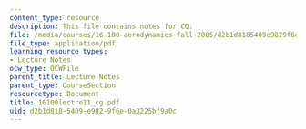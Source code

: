 ```yaml
---
content_type: resource
description: This file contains notes for CQ.
file: /media/courses/16-100-aerodynamics-fall-2005/d2b1d8185409e9829f6e0a3225bf9a0c_16100lectre11_cg.pdf
file_type: application/pdf
learning_resource_types:
- Lecture Notes
ocw_type: OCWFile
parent_title: Lecture Notes
parent_type: CourseSection
resourcetype: Document
title: 16100lectre11_cg.pdf
uid: d2b1d818-5409-e982-9f6e-0a3225bf9a0c
---
```


